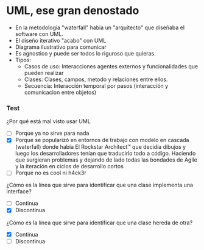 # UML, ese gran denostado

* En la metodologia "waterfall" habia un "arquitecto" que diseñaba el software con UML.
* El diseño iterativo "acabo" con UML
* Diagrama ilustrativo para comunicar
* Es agnostico y puede ser todos lo riguroso que quieras.
* Tipos:
  * Casos de uso: Interacciones agentes externos y funcionalidades que pueden realizar
  * Clases: Clases, campos, metodo y relaciones entre ellos.
  * Secuencia: Interacción temporal por pasos (interacción y comunicacion entre objetos)
  
### Test
¿Por qué está mal visto usar UML
- [ ] Porque ya no sirve para nada
- [x] Porque se popularizó en entornos de trabajo con modelo en cascada (waterfall) donde había El Rockstar Architect™️ que decidía dibujos y luego los desarrolladores tenían que traducirlo todo a código. Haciendo que surgieran problemas y dejando de lado todas las bondades de Agile y la iteración en ciclos de desarrollo cortos
- [ ] Porque no es cool ni h4ck3r

¿Cómo es la línea que sirve para identificar que una clase implementa una interface?
- [ ] Continua
- [x] Discontinua

¿Cómo es la línea que sirve para identificar que una clase hereda de otra?
- [x] Continua
- [ ] Discontinua
